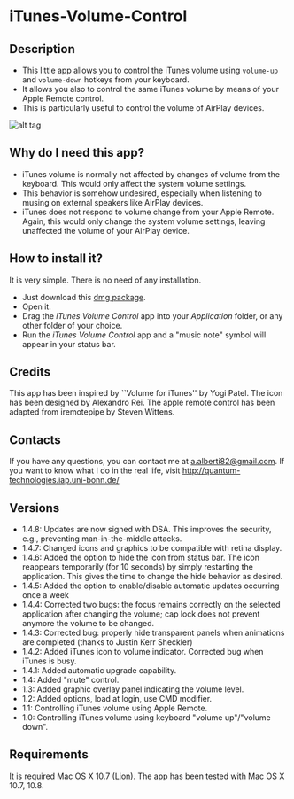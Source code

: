 iTunes-Volume-Control
=====================

Description
-----------

* This little app allows you to control the iTunes volume using ``volume-up`` and ``volume-down`` hotkeys from your keyboard.
* It allows you also to control the same iTunes volume by means of your Apple Remote control.
* This is particularly useful to control the volume of AirPlay devices.

![alt tag](https://raw.github.com/alberti42/iTunes-Volume-Control/master/screenshot.png)

Why do I need this app?
-----------------------

* iTunes volume is normally not affected by changes of volume from the keyboard. This would only affect the system volume settings.
* This behavior is somehow undesired, especially when listening to musing on external speakers like AirPlay devices.
* iTunes does not respond to volume change from your Apple Remote. Again, this would only change the system volume settings, leaving unaffected the volume of your AirPlay device.

How to install it?
------------------

It is very simple. There is no need of any installation.

* Just download this [dmg package](https://github.com/alberti42/iTunes-Volume-Control/blob/master/iTunes%20Volume%20Control.dmg?raw=true).
* Open it.
* Drag the *iTunes Volume Control* app into your *Application* folder, or any other folder of your choice.
* Run the *iTunes Volume Control* app and a "music note" symbol will appear in your status bar.

Credits
-------

This app has been inspired by ``Volume for iTunes'' by Yogi Patel. The icon has been designed by Alexandro Rei. The apple remote control has been adapted from iremotepipe by Steven Wittens.

Contacts
--------

If you have any questions, you can contact me at a.alberti82@gmail.com. If you want to know what I do in the real life, visit http://quantum-technologies.iap.uni-bonn.de/

Versions
--------

* 1.4.8: Updates are now signed with DSA. This improves the security, e.g., preventing man-in-the-middle attacks.
* 1.4.7: Changed icons and graphics to be compatible with retina display.
* 1.4.6: Added the option to hide the icon from status bar. The icon reappears temporarily (for 10 seconds) by simply restarting the application. This gives the time to change the hide behavior as desired.
* 1.4.5: Added the option to enable/disable automatic updates occurring once a week
* 1.4.4: Corrected two bugs: the focus remains correctly on the selected application after changing the volume; cap lock does not prevent anymore the volume to be changed.
* 1.4.3: Corrected bug: properly hide transparent panels when animations are completed (thanks to Justin Kerr Sheckler)
* 1.4.2: Added iTunes icon to volume indicator. Corrected bug when iTunes is busy.
* 1.4.1: Added automatic upgrade capability.
* 1.4: Added "mute" control.
* 1.3: Added graphic overlay panel indicating the volume level.
* 1.2: Added options, load at login, use CMD modifier.
* 1.1: Controlling iTunes volume using Apple Remote.
* 1.0: Controlling iTunes volume using keyboard "volume up"/"volume down".

Requirements
------------

It is required Mac OS X 10.7 (Lion). The app has been tested with Mac OS X 10.7, 10.8.
